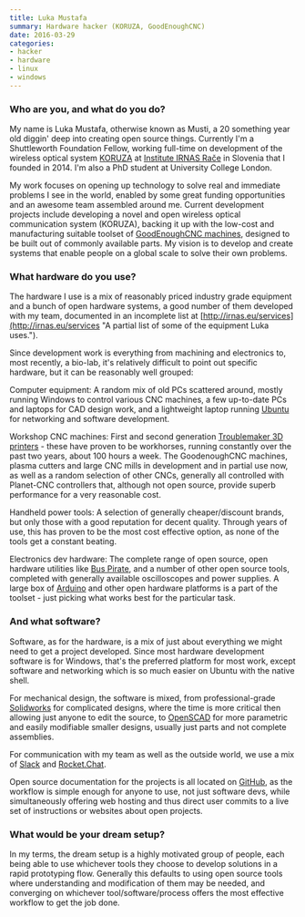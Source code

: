 ```yaml
---
title: Luka Mustafa
summary: Hardware hacker (KORUZA, GoodEnoughCNC)
date: 2016-03-29
categories:
- hacker
- hardware
- linux
- windows
---
```


### Who are you, and what do you do?

My name is Luka Mustafa, otherwise known as Musti, a 20 something year old diggin' deep into creating open source things. Currently I'm a Shuttleworth Foundation Fellow, working full-time on development of the wireless optical system [KORUZA][] at [Institute IRNAS Rače](http://irnas.eu/ "Luka's hardware hacking institute.") in Slovenia that I founded in 2014. I'm also a PhD student at University College London.

My work focuses on opening up technology to solve real and immediate problems I see in the world, enabled by some great funding opportunities and an awesome team assembled around me. Current development projects include developing a novel and open wireless optical communication system (KORUZA), backing it up with the low-cost and manufacturing suitable toolset of [GoodEnoughCNC machines](http://goodenoughcnc.eu/ "Luka's open source CNC machines."), designed to be built out of commonly available parts. My vision is to develop and create systems that enable people on a global scale to solve their own problems.

### What hardware do you use?

The hardware I use is a mix of reasonably priced industry grade equipment and a bunch of open hardware systems, a good number of them developed with my team, documented in an incomplete list at [http://irnas.eu/services](http://irnas.eu/services "A partial list of some of the equipment Luka uses.").

Since development work is everything from machining and electronics to, most recently, a bio-lab, it's relatively difficult to point out specific hardware, but it can be reasonably well grouped:

Computer equipment: A random mix of old PCs scattered around, mostly running Windows to control various CNC machines, a few up-to-date PCs and laptops for CAD design work, and a lightweight laptop running [Ubuntu][] for networking and software development.

Workshop CNC machines: First and second generation [Troublemaker 3D printers][troublemaker] - these have proven to be workhorses, running constantly over the past two years, about 100 hours a week. The GoodenoughCNC machines, plasma cutters and large CNC mills in development and in partial use now, as well as a random selection of other CNCs, generally all controlled with Planet-CNC controllers that, although not open source, provide superb performance for a very reasonable cost.

Handheld power tools: A selection of generally cheaper/discount brands, but only those with a good reputation for decent quality. Through years of use, this has proven to be the most cost effective option, as none of the tools get a constant beating.

Electronics dev hardware: The complete range of open source, open hardware utilities like [Bus Pirate][bus-pirate], and a number of other open source tools, completed with generally available oscilloscopes and power supplies. A large box of [Arduino][] and other open hardware platforms is a part of the toolset - just picking what works best for the particular task.

### And what software?

Software, as for the hardware, is a mix of just about everything we might need to get a project developed. Since most hardware development software is for Windows, that's the preferred platform for most work, except software and networking which is so much easier on Ubuntu with the native shell.

For mechanical design, the software is mixed, from professional-grade [Solidworks][] for complicated designs, where the time is more critical then allowing just anyone to edit the source, to [OpenSCAD][] for more parametric and easily modifiable smaller designs, usually just parts and not complete assemblies.

For communication with my team as well as the outside world, we use a mix of [Slack][] and [Rocket.Chat][].

Open source documentation for the projects is all located on [GitHub][], as the workflow is simple enough for anyone to use, not just software devs, while simultaneously offering web hosting and thus direct user commits to a live set of instructions or websites about open projects.

### What would be your dream setup?

In my terms, the dream setup is a highly motivated group of people, each being able to use whichever tools they choose to develop solutions in a rapid prototyping flow. Generally this defaults to using open source tools where understanding and modification of them may be needed, and converging on whichever tool/software/process offers the most effective workflow to get the job done.

[arduino]: https://www.arduino.cc/ "Open-source prototyping hardware."
[bus-pirate]: http://dangerousprototypes.com/docs/Bus_Pirate "An open source multi-tool."
[github]: https://github.com/ "A Git code repository service."
[koruza]: http://www.koruza.net/index.html "An open source infrared-based networking device."
[openscad]: http://openscad.org/ "Open-source 3D CAD software."
[rocket.chat]: https://www.rocket.chat/ "An open source web-based group chat system."
[slack]: https://slack.com/intl/ja-jp/ "A collaboration service."
[solidworks]: https://www.3ds.com/products/solidworks "Modelling/CAD software."
[troublemaker]: http://web.archive.org/web/20160503130542/http://goodenoughcnc.eu:80/troublemaker-3d-printer/ "An open source, DIY 3D printer."
[ubuntu]: https://ubuntu.com/ "A Unix distribution."
